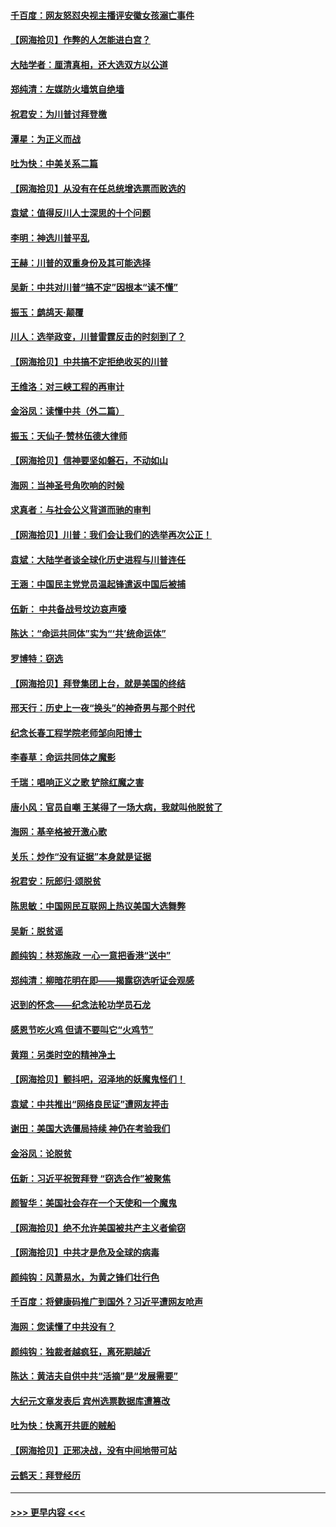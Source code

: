 #### [千百度：网友怒怼央视主播评安徽女孩溺亡事件](../pages/nsc993/n12605370.md?t=12091502) 
#### [【网海拾贝】作弊的人怎能进白宫？](../pages/nsc993/n12603546.md?t=12091502) 
#### [大陆学者：厘清真相，还大选双方以公道](../pages/nsc993/n12603475.md?t=12091502) 
#### [郑纯清：左媒防火墙筑自绝墙](../pages/nsc993/n12602226.md?t=12091502) 
#### [祝君安：为川普讨拜登檄](../pages/nsc993/n12602199.md?t=12091502) 
#### [潭星：为正义而战](../pages/nsc993/n12600926.md?t=12091502) 
#### [吐为快：中美关系二篇](../pages/nsc993/n12600908.md?t=12091502) 
#### [【网海拾贝】从没有在任总统增选票而败选的](../pages/nsc993/n12600435.md?t=12091502) 
#### [袁斌：值得反川人士深思的十个问题](../pages/nsc993/n12600332.md?t=12091502) 
#### [李明：神选川普平乱](../pages/nsc993/n12599751.md?t=12091502) 
#### [王赫：川普的双重身份及其可能选择](../pages/nsc993/n12599723.md?t=12091502) 
#### [吴新：中共对川普“搞不定”因根本“读不懂”](../pages/nsc993/n12599502.md?t=12091502) 
#### [振玉：鹧鸪天‧颠覆](../pages/nsc993/n12599494.md?t=12091502) 
#### [川人：选举政变，川普雷霆反击的时刻到了？](../pages/nsc993/n12599291.md?t=12091502) 
#### [【网海拾贝】中共搞不定拒绝收买的川普](../pages/nsc993/n12598955.md?t=12091502) 
#### [王维洛：对三峡工程的再审计](../pages/nsc993/n12598436.md?t=12091502) 
#### [金浴凤：读懂中共（外二篇）](../pages/nsc993/n12597943.md?t=12091502) 
#### [振玉：天仙子‧赞林伍德大律师](../pages/nsc993/n12597929.md?t=12091502) 
#### [【网海拾贝】信神要坚如磐石，不动如山](../pages/nsc993/n12597901.md?t=12091502) 
#### [海网：当神圣号角吹响的时候](../pages/nsc993/n12595891.md?t=12091502) 
#### [求真者：与社会公义背道而驰的审判](../pages/nsc993/n12595868.md?t=12091502) 
#### [【网海拾贝】川普：我们会让我们的选举再次公正！](../pages/nsc993/n12594930.md?t=12091502) 
#### [袁斌：大陆学者谈全球化历史进程与川普连任](../pages/nsc993/n12594690.md?t=12091502) 
#### [王涵：中国民主党党员温起锋遣返中国后被捕](../pages/nsc993/n12594540.md?t=12091502) 
#### [伍新： 中共备战号坟边哀声嚎](../pages/nsc993/n12593086.md?t=12091502) 
#### [陈达：“命运共同体”实为“‘共’统命运体”](../pages/nsc993/n12590865.md?t=12091502) 
#### [罗博特：窃选](../pages/nsc993/n12590619.md?t=12091502) 
#### [【网海拾贝】拜登集团上台，就是美国的终结](../pages/nsc993/n12589725.md?t=12091502) 
#### [邢天行：历史上一夜“换头”的神奇男与那个时代](../pages/nsc993/n12589424.md?t=12091502) 
#### [纪念长春工程学院老师邹向阳博士](../pages/nsc993/n12585390.md?t=12091502) 
#### [李春草：命运共同体之魔影](../pages/nsc993/n12585026.md?t=12091502) 
#### [千瑞：唱响正义之歌 铲除红魔之害](../pages/nsc993/n12585002.md?t=12091502) 
#### [唐小风：官员自嘲 王某得了一场大病，我就叫他脱贫了](../pages/nsc993/n12584981.md?t=12091502) 
#### [海网：基辛格被开激心歌](../pages/nsc993/n12584946.md?t=12091502) 
#### [关乐：炒作“没有证据”本身就是证据](../pages/nsc993/n12583146.md?t=12091502) 
#### [祝君安：阮郎归‧颂脱贫](../pages/nsc993/n12583119.md?t=12091502) 
#### [陈思敏：中国网民互联网上热议美国大选舞弊](../pages/nsc993/n12582845.md?t=12091502) 
#### [吴新：脱贫谣](../pages/nsc993/n12580839.md?t=12091502) 
#### [颜纯钩：林郑施政 一心一意把香港“送中”](../pages/nsc993/n12580805.md?t=12091502) 
#### [郑纯清：柳暗花明在即——揭露窃选听证会观感](../pages/nsc993/n12580795.md?t=12091502) 
#### [迟到的怀念——纪念法轮功学员石龙](../pages/nsc993/n12580245.md?t=12091502) 
#### [感恩节吃火鸡  但请不要叫它“火鸡节”](../pages/nsc993/n12580252.md?t=12091502) 
#### [黄翔：另类时空的精神净土](../pages/nsc993/n12578638.md?t=12091502) 
#### [【网海拾贝】颤抖吧，沼泽地的妖魔鬼怪们！](../pages/nsc993/n12578552.md?t=12091502) 
#### [袁斌：中共推出“网络良民证”遭网友抨击](../pages/nsc993/n12578511.md?t=12091502) 
#### [谢田：美国大选僵局持续 神仍在考验我们](../pages/nsc993/n12577432.md?t=12091502) 
#### [金浴凤：论脱贫](../pages/nsc993/n12576386.md?t=12091502) 
#### [伍新：习近平祝贺拜登 “窃选合作”被聚焦](../pages/nsc993/n12576358.md?t=12091502) 
#### [颜智华：美国社会存在一个天使和一个魔鬼](../pages/nsc993/n12574299.md?t=12091502) 
#### [【网海拾贝】绝不允许美国被共产主义者偷窃](../pages/nsc993/n12573396.md?t=12091502) 
#### [【网海拾贝】中共才是危及全球的病毒](../pages/nsc993/n12571204.md?t=12091502) 
#### [颜纯钩：风萧易水，为黄之锋们壮行色](../pages/nsc993/n12571487.md?t=12091502) 
#### [千百度：将健康码推广到国外？习近平遭网友呛声](../pages/nsc993/n12570808.md?t=12091502) 
#### [海网：您读懂了中共没有？](../pages/nsc993/n12570487.md?t=12091502) 
#### [颜纯钩：独裁者越疯狂，离死期越近](../pages/nsc993/n12569055.md?t=12091502) 
#### [陈达：黄洁夫自供中共“活摘”是“发展需要”](../pages/nsc993/n12568541.md?t=12091502) 
#### [大纪元文章发表后 宾州选票数据库遭篡改](../pages/nsc993/n12568105.md?t=12091502) 
#### [吐为快：快离开共匪的贼船](../pages/nsc993/n12568462.md?t=12091502) 
#### [【网海拾贝】正邪决战，没有中间地带可站](../pages/nsc993/n12568439.md?t=12091502) 
#### [云鹤天：拜登经历](../pages/nsc993/n12567294.md?t=12091502) 

----
#### [ >>> 更早内容 <<< ](../indexes/nsc993-earlier.md)
